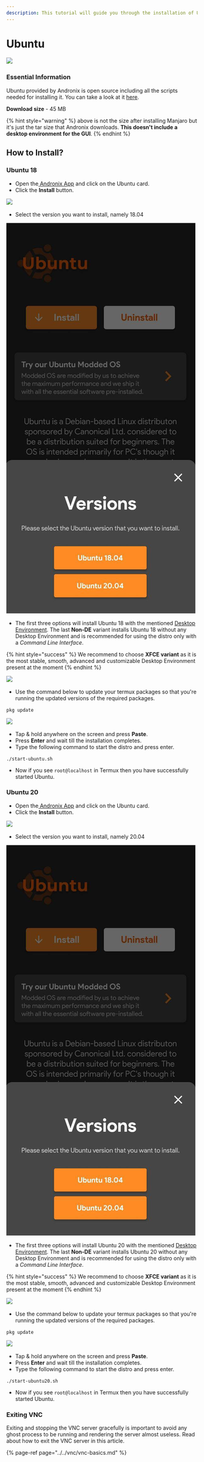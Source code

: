 ```yaml
---
description: This tutorial will guide you through the installation of Ubuntu 19
---
```


# Ubuntu

![](https://github.com/AndronixApp/docs/raw/0f6e87f7433bb0a412a4ddf71ac99121c85ff5e7/.gitbook/assets/ubuntu_banner.png)

### Essential Information

Ubuntu provided by Andronix is open source including all the scripts needed for installing it. You can take a look at it [here](https://github.com/AndronixApp/AndronixOrigin).

**Download size** - 45 MB

{% hint style="warning" %}
 above is not the size after installing Manjaro but it's just the tar size that Andronix downloads. **This doesn't include a desktop environment for the GUI**.
{% endhint %}

## How to Install?

### Ubuntu 18

* Open the[ Andronix App](https://andronix.app/) and click on the Ubuntu card.
* Click the **Install** button.

![](../../.gitbook/assets/ubuntu.png)

* Select the version you want to install, namely 18.04

![](../../.gitbook/assets/ubuntu_selection.png)

* The first three options will install Ubuntu 18 with the mentioned [Desktop Environment](https://en.wikipedia.org/wiki/Desktop_environment). The last **Non-DE** variant installs Ubuntu 18 without any Desktop Environment and is recommended for using the distro only with a _Command Line Interface_.

{% hint style="success" %}
We recommend to choose **XFCE variant** as it is the most stable, smooth, advanced and customizable Desktop Environment present at the moment
{% endhint %}

![](../../.gitbook/assets/ubuntu_install_sheet.png)

* Use the command below to update your termux packages so that you're running the updated versions of the required packages.

```text
pkg update
```

![](../../.gitbook/assets/termux-1.png)

* Tap & hold anywhere on the screen and press **Paste**.
* Press **Enter** and wait till the installation completes.
* Type the following command to start the distro and press enter.

```text
./start-ubuntu.sh
```

* Now if you see `root@localhost` in Termux then you have successfully started Ubuntu.



### Ubuntu 20

* Open the[ Andronix App](https://andronix.app/) and click on the Ubuntu card.
* Click the **Install** button.

![](../../.gitbook/assets/ubuntu.png)

* Select the version you want to install, namely 20.04

![](../../.gitbook/assets/ubuntu_selection.png)

* The first three options will install Ubuntu 20 with the mentioned [Desktop Environment](https://en.wikipedia.org/wiki/Desktop_environment). The last **Non-DE** variant installs Ubuntu 20 without any Desktop Environment and is recommended for using the distro only with a _Command Line Interface_.

{% hint style="success" %}
We recommend to choose **XFCE variant** as it is the most stable, smooth, advanced and customizable Desktop Environment present at the moment
{% endhint %}

![](../../.gitbook/assets/ubuntu_install_sheet.png)

* Use the command below to update your termux packages so that you're running the updated versions of the required packages.

```text
pkg update
```

![](../../.gitbook/assets/termux-1.png)

* Tap & hold anywhere on the screen and press **Paste**.
* Press **Enter** and wait till the installation completes.
* Type the following command to start the distro and press enter.

```text
./start-ubuntu20.sh
```

* Now if you see `root@localhost` in Termux then you have successfully started Ubuntu.

### Exiting VNC

Exiting and stopping the VNC server gracefully is important to avoid any ghost process to be running and rendering the server almost useless. Read about how to exit the VNC server in this article.

{% page-ref page="../../vnc/vnc-basics.md" %}

